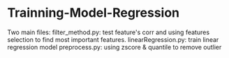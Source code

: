 # Trainning-Model-Regression
Two main files:
filter_method.py: test feature's corr and using features selection to find most important features.
linearRegression.py: train linear regression model
preprocess.py: using zscore & quantile to remove outlier